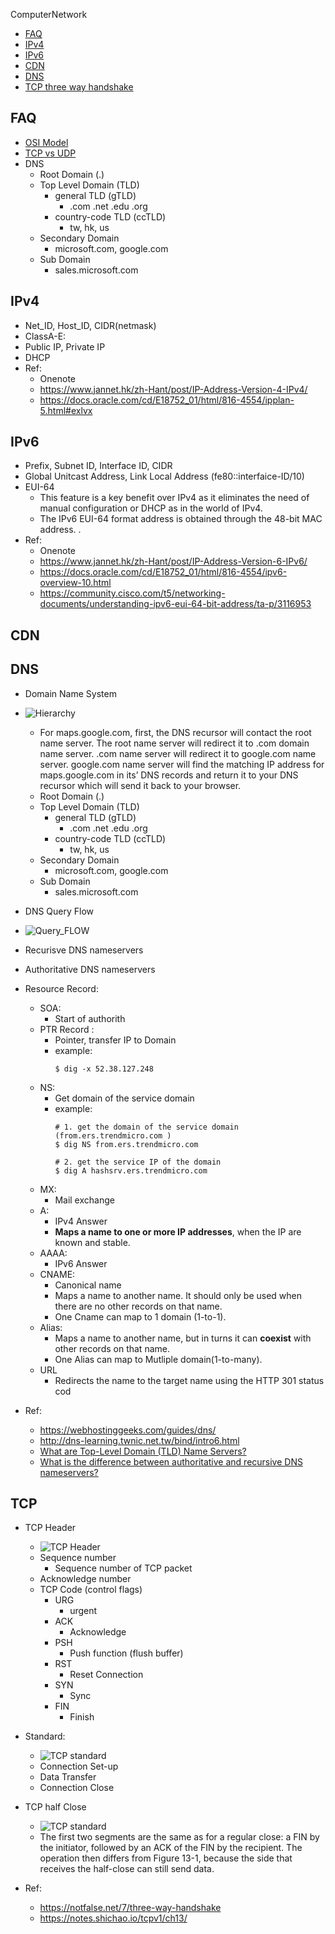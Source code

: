 ComputerNetwork
- [FAQ](#faq)
- [IPv4](#ipv4)
- [IPv6](#ipv6)
- [CDN](#cdn)
- [DNS](#dns)
- [TCP three way handshake](#tcp-three-way-handshake)

## FAQ
  * [OSI Model](https://en.wikipedia.org/wiki/OSI_model)
  * [TCP vs UDP](https://stackoverflow.com/questions/5970383/difference-between-tcp-and-udp)
  * DNS
    * Root Domain (.)
    * Top Level Domain (TLD)
      * general TLD (gTLD)
        * .com .net .edu .org
      * country-code TLD (ccTLD)
        * tw, hk, us
    * Secondary Domain
      * microsoft.com, google.com
    * Sub Domain
      * sales.microsoft.com


## IPv4
  * Net_ID, Host_ID, CIDR(netmask)
  * ClassA-E:
  * Public IP, Private IP
  * DHCP
  * Ref:
    * Onenote
    * https://www.jannet.hk/zh-Hant/post/IP-Address-Version-4-IPv4/
    * https://docs.oracle.com/cd/E18752_01/html/816-4554/ipplan-5.html#exlvx


## IPv6
 * Prefix, Subnet ID, Interface ID, CIDR
 * Global Unitcast Address, Link Local Address (fe80::interfaice-ID/10)
 * EUI-64
   * This feature is a key benefit over IPv4 as it eliminates the need of manual configuration or DHCP as in the world of IPv4.
   * The IPv6 EUI-64 format address is obtained through the 48-bit MAC address. .
 * Ref:
   * Onenote
   * https://www.jannet.hk/zh-Hant/post/IP-Address-Version-6-IPv6/
   * https://docs.oracle.com/cd/E18752_01/html/816-4554/ipv6-overview-10.html
   * https://community.cisco.com/t5/networking-documents/understanding-ipv6-eui-64-bit-address/ta-p/3116953

## CDN


## DNS
  * Domain Name System
  * ![Hierarchy](./images/hierarchy.png)
    * For maps.google.com, first, the DNS recursor will contact the root name server. The root name server will redirect it to .com domain name server. .com name server will redirect it to google.com name server. google.com name server will find the matching IP address for maps.google.com in its’ DNS records and return it to your DNS recursor which will send it back to your browser.
    * Root Domain (.)
    * Top Level Domain (TLD)
      * general TLD (gTLD)
        * .com .net .edu .org
      * country-code TLD (ccTLD)
        * tw, hk, us
    * Secondary Domain
      * microsoft.com, google.com
    * Sub Domain
      * sales.microsoft.com
  * DNS Query Flow
  * ![Query_FLOW](./images/dns_query_flow.jpg)
  * Recurisve DNS nameservers
  * Authoritative DNS nameservers
  * Resource Record:
    * SOA:
      * Start of authorith
    * PTR Record :
      * Pointer, transfer IP to Domain
      * example:
        ```shell
        $ dig -x 52.38.127.248
        ```
    * NS:
      * Get domain of the service domain
      * example:
        ```shell
        # 1. get the domain of the service domain (from.ers.trendmicro.com )
        $ dig NS from.ers.trendmicro.com

        # 2. get the service IP of the domain
        $ dig A hashsrv.ers.trendmicro.com
        ```
    * MX:
      * Mail exchange
    * A:
      * IPv4 Answer
      * **Maps a name to one or more IP addresses**, when the IP are known and stable.
    * AAAA:
      * IPv6 Answer
    * CNAME:
      * Canonical name
      * Maps a name to another name. It should only be used when there are no other records on that name.
      * One Cname can map to 1 domain (1-to-1).
    * Alias:
      * Maps a name to another name, but in turns it can **coexist** with other records on that name.
      * One Alias can map to Mutliple domain(1-to-many).
    * URL
      * Redirects the name to the target name using the HTTP 301 status cod

  * Ref:
    * https://webhostinggeeks.com/guides/dns/
    * http://dns-learning.twnic.net.tw/bind/intro6.html
    * [What are Top-Level Domain (TLD) Name Servers?](https://dnsmap.io/articles/what-are-top-level-domain-(tld)-name-servers)
    * [What is the difference between authoritative and recursive DNS nameservers?](https://umbrella.cisco.com/blog/what-is-the-difference-between-authoritative-and-recursive-dns-nameservers)

## TCP
  * TCP Header
    * ![TCP Header](./images/TCP_header.png)
    * Sequence number
      * Sequence number of TCP packet
    * Acknowledge number
    * TCP Code (control flags)
      * URG
        * urgent
      * ACK
        * Acknowledge
      * PSH
        * Push function (flush buffer)
      * RST
        * Reset Connection
      * SYN
        * Sync
      * FIN
        * Finish

  * Standard:
    * ![TCP standard](./images/TCP_flow.png)
    * Connection Set-up
    * Data Transfer
    * Connection Close

  * TCP half Close
    * ![TCP standard](./images/TCP_half_close.png)
    * The first two segments are the same as for a regular close: a FIN by the initiator, followed by an ACK of the FIN by the recipient. The operation then differs from Figure 13-1, because the side that receives the half-close can still send data.
  * Ref:
    * https://notfalse.net/7/three-way-handshake
    * https://notes.shichao.io/tcpv1/ch13/
